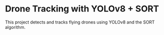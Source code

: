 # Drone Tracking with YOLOv8 + SORT

This project detects and tracks flying drones using YOLOv8 and the SORT algorithm.


